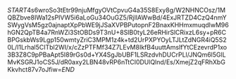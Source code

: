 $START$4s6wroSo3tEtr99njuMfgyOVtCpvuG4a35S8Exy8g/W2NHNCOsz/1MQBZbve8IWa12sPIVW5i6aLoGu34OuGZ5/RjllAWwBd/4ExJRTZD4CzQ4nmYSWygVsM5gz0ajnaptXpPbWE9jJSaXVPBPutopnF2BnaxKHHmxmuqdlwM96hGN2QpTB4a7RnWZi3StOBDs9T3nU+8SIB0tyL26eRHirSlCRixzL6sy+pR6CBPGskbWs9Lgp150wmtyZriC3MPM1z4k+td2UrPXPYOyLTJLtZdNGR4iQ5S20L/I1Lrhal5CITbl2WI/x/cZzPTFMf34Z7LEvM8IkfB4uuttAmslfYtCEzevrdP1xo3B3Z8C9pPBaApt5I89rGs0d+YX4SgJbUBF1LSRzdvhDUCrPLl/JNQm6l5GlLMvKSGRJ1oCS5J/dR0axy2LBN48vRP6nTtCI0DUlQlnd/Es/XmejZ2qFRhXbGKkvhct87v7oJfiw=$END$